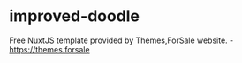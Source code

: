 # improved-doodle
Free NuxtJS template provided by Themes,ForSale website. - https://themes.forsale
